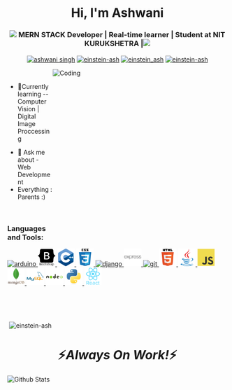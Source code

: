 <!-- [![MasterHead](https://encrypted-tbn0.gstatic.com/images?q=tbn:ANd9GcSQAErcRNYL-_WB8z_RRtTW1BYgSvSW-iTBL3HT3GyOsQ&usqp=CAU&ec=48665701)](https://rishavchanda.io) -->
<!-- <img align="center" alt="Its me" width= "400" src"https://38.media.tumblr.com/b280a388fc5c8b88a78912b47e482af6/tumblr_n7sb7eI5zg1sfhzt8o1_500.gif"> -->
<h1 align="center">Hi, I'm Ashwani</h1>
<h3 align="center"><img src="https://media.giphy.com/media/WUlplcMpOCEmTGBtBW/giphy.gif" width="30"> MERN STACK Developer | Real-time learner | Student at NIT KURUKSHETRA |<img src="https://media.giphy.com/media/WUlplcMpOCEmTGBtBW/giphy.gif" width="30"> </h3>
<!-- <h3 align="center">Connect with me:</h3> -->
<p align="center">
<a href="https://linkedin.com/in/ashwani singh" target="blank"><img align="center" src="https://raw.githubusercontent.com/rahuldkjain/github-profile-readme-generator/master/src/images/icons/Social/linked-in-alt.svg" alt="ashwani singh" height="30" width="40" /></a>
<a href="https://instagram.com/einstein-ash" target="blank"><img align="center" src="https://raw.githubusercontent.com/rahuldkjain/github-profile-readme-generator/master/src/images/icons/Social/instagram.svg" alt="einstein-ash" height="30" width="40" /></a>
<a href="https://www.codechef.com/users/einstein_ash" target="blank"><img align="center" src="https://cdn.jsdelivr.net/npm/simple-icons@3.1.0/icons/codechef.svg" alt="einstein_ash" height="30" width="40" /></a>
<a href="https://www.leetcode.com/einstein-ash" target="blank"><img align="center" src="https://raw.githubusercontent.com/rahuldkjain/github-profile-readme-generator/master/src/images/icons/Social/leet-code.svg" alt="einstein-ash" height="30" width="40" /></a>
</p>
<!-- <br><br><br> -->
<!-- <img align="right" alt="Its me" width= "400" src"https://38.media.tumblr.com/b280a388fc5c8b88a78912b47e482af6/tumblr_n7sb7eI5zg1sfhzt8o1_500.gif"> -->

<img align="right" alt="Coding" width="400" height ="410" src="https://media4.giphy.com/media/v1.Y2lkPTc5MGI3NjExNWRlZDg3ZjhkZjY2NjgzMWI3YjQxYjYxZjU3MGVkM2QwNWQ2YjJhMCZjdD1n/qgQUggAC3Pfv687qPC/giphy.gif">

<!-- <img align="right" alt="Coding" width="400" height ="500" src="https://gifer.com/TIbw"> -->
<!-- <br><br><br> --><br>
- 🌱Currently learning -- Computer Vision  |  Digital Image Proccessing
<!-- <br><br> -->
- 💬 Ask me about - Web Development
- Everything : Parents :) 
<!-- <br><br> -->
<!-- - 📫 How to reach me **Insta : einstein._.there_** -->
<!-- <br> -->
<!-- connect with me  **********************************************-->
<!-- <h3 align="left">Connect with me:</h3>
<p align="left">
<a href="https://linkedin.com/in/ashwani singh" target="blank"><img align="center" src="https://raw.githubusercontent.com/rahuldkjain/github-profile-readme-generator/master/src/images/icons/Social/linked-in-alt.svg" alt="ashwani singh" height="30" width="40" /></a>
<a href="https://instagram.com/einstein-ash" target="blank"><img align="center" src="https://raw.githubusercontent.com/rahuldkjain/github-profile-readme-generator/master/src/images/icons/Social/instagram.svg" alt="einstein-ash" height="30" width="40" /></a>
<a href="https://www.codechef.com/users/einstein_ash" target="blank"><img align="center" src="https://cdn.jsdelivr.net/npm/simple-icons@3.1.0/icons/codechef.svg" alt="einstein_ash" height="30" width="40" /></a>
<a href="https://www.leetcode.com/einstein-ash" target="blank"><img align="center" src="https://raw.githubusercontent.com/rahuldkjain/github-profile-readme-generator/master/src/images/icons/Social/leet-code.svg" alt="einstein-ash" height="30" width="40" /></a>
</p> -->
<!-- <br><br><br> -->
<br>
<h3 align="left">Languages and Tools:</h3>
<p align="left"> <a href="https://www.arduino.cc/" target="_blank" rel="noreferrer"> <img src="https://cdn.worldvectorlogo.com/logos/arduino-1.svg" alt="arduino" width="40" height="40"/> </a> <a href="https://getbootstrap.com" target="_blank" rel="noreferrer"> <img src="https://raw.githubusercontent.com/devicons/devicon/master/icons/bootstrap/bootstrap-plain-wordmark.svg" alt="bootstrap" width="40" height="40"/> </a> <a href="https://www.w3schools.com/cpp/" target="_blank" rel="noreferrer"> <img src="https://raw.githubusercontent.com/devicons/devicon/master/icons/cplusplus/cplusplus-original.svg" alt="cplusplus" width="40" height="40"/> </a> <a href="https://www.w3schools.com/css/" target="_blank" rel="noreferrer"> <img src="https://raw.githubusercontent.com/devicons/devicon/master/icons/css3/css3-original-wordmark.svg" alt="css3" width="40" height="40"/> </a> <a href="https://www.djangoproject.com/" target="_blank" rel="noreferrer"> <img src="https://cdn.worldvectorlogo.com/logos/django.svg" alt="django" width="40" height="40"/> </a> <a href="https://expressjs.com" target="_blank" rel="noreferrer"> <img src="https://raw.githubusercontent.com/devicons/devicon/master/icons/express/express-original-wordmark.svg" alt="express" width="40" height="40"/> </a> <a href="https://git-scm.com/" target="_blank" rel="noreferrer"> <img src="https://www.vectorlogo.zone/logos/git-scm/git-scm-icon.svg" alt="git" width="40" height="40"/> </a> <a href="https://www.w3.org/html/" target="_blank" rel="noreferrer"> <img src="https://raw.githubusercontent.com/devicons/devicon/master/icons/html5/html5-original-wordmark.svg" alt="html5" width="40" height="40"/> </a> <a href="https://www.java.com" target="_blank" rel="noreferrer"> <img src="https://raw.githubusercontent.com/devicons/devicon/master/icons/java/java-original.svg" alt="java" width="40" height="40"/> </a> <a href="https://developer.mozilla.org/en-US/docs/Web/JavaScript" target="_blank" rel="noreferrer"> <img src="https://raw.githubusercontent.com/devicons/devicon/master/icons/javascript/javascript-original.svg" alt="javascript" width="40" height="40"/> </a> <a href="https://www.mongodb.com/" target="_blank" rel="noreferrer"> <img src="https://raw.githubusercontent.com/devicons/devicon/master/icons/mongodb/mongodb-original-wordmark.svg" alt="mongodb" width="40" height="40"/> </a> <a href="https://www.mysql.com/" target="_blank" rel="noreferrer"> <img src="https://raw.githubusercontent.com/devicons/devicon/master/icons/mysql/mysql-original-wordmark.svg" alt="mysql" width="40" height="40"/> </a> <a href="https://nodejs.org" target="_blank" rel="noreferrer"> <img src="https://raw.githubusercontent.com/devicons/devicon/master/icons/nodejs/nodejs-original-wordmark.svg" alt="nodejs" width="40" height="40"/> </a> <a href="https://www.python.org" target="_blank" rel="noreferrer"> <img src="https://raw.githubusercontent.com/devicons/devicon/master/icons/python/python-original.svg" alt="python" width="40" height="40"/> </a> <a href="https://reactjs.org/" target="_blank" rel="noreferrer"> <img src="https://raw.githubusercontent.com/devicons/devicon/master/icons/react/react-original-wordmark.svg" alt="react" width="40" height="40"/> </a> </p>
<!-- <br> -->

<!-- <p><img align="left" src="https://github-readme-stats.vercel.app/api/top-langs?username=einstein-ash&show_icons=true&locale=en&layout=compact" alt="einstein-ash" /></p> -->
<!-- <br><br><br> -->
<br><br><br>
<p>&nbsp;<img align="center" src="https://github-readme-stats.vercel.app/api?username=einstein-ash&show_icons=true&locale=en" alt="einstein-ash" /></p>
<p align="center">
        
<h1 align='center'>⚡️<i>Always On Work!</i>⚡️</h1>
        <img src="https://raw.githubusercontent.com/mr-prometheus/README.md/main/svg/Bottom.svg" alt="Github Stats" />
</p>
